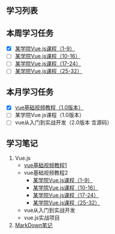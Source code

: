 ## 学习列表 
## 本周学习任务
- [x] [某学院Vue.js课程（1-9）](https://github.com/honglyan/demo/blob/master/Vue.js/vuejs1.0-advance-doc-1.md)
- [ ] [某学院Vue.js课程（10-16）](https://github.com/honglyan/demo/blob/master/Vue.js/vuejs1.0-advance-doc-2.md)
- [ ] [某学院Vue.js课程（17-24）](https://github.com/honglyan/demo/blob/master/Vue.js/vuejs1.0-advance-doc-3.md)
- [ ] [某学院Vue.js课程（25-32）](https://github.com/honglyan/demo/blob/master/Vue.js/vuejs1.0-advance-doc-4.md)
## 本月学习任务
- [x] [vue基础视频教程（1.0版本）](https://github.com/honglyan/demo/blob/master/Vue.js/Vue%20js1.0-basic-doc.md)
- [ ] 某学院Vue.js课程（1.0版本）
- [ ] vue从入门到实战开发（2.0版本 含源码）

## 学习笔记
1. Vue.js
   *  [vue基础视频教程1](https://github.com/honglyan/demo/blob/master/Vue.js/Vue%20js1.0-basic-doc.md)
   *  vue基础视频教程2
       * [某学院Vue.js课程（1-9）](https://github.com/honglyan/demo/blob/master/Vue.js/vuejs1.0-advance-doc-1.md)
       * [某学院Vue.js课程（10-16）](https://github.com/honglyan/demo/blob/master/Vue.js/vuejs1.0-advance-doc-2.md)
       * [某学院Vue.js课程（17-24）](https://github.com/honglyan/demo/blob/master/Vue.js/vuejs1.0-advance-doc-3.md)
       * [某学院Vue.js课程（25-32）](https://github.com/honglyan/demo/blob/master/Vue.js/vuejs1.0-advance-doc-4.md)
   *  vue从入门到实战开发
   *  vue.js实战项目  
2. [MarkDown笔记](https://github.com/honglyan/demo/blob/master/markdown.md)
